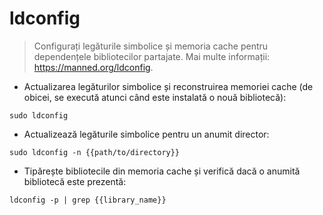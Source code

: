 # ldconfig

> Configurați legăturile simbolice și memoria cache pentru dependențele bibliotecilor partajate.
> Mai multe informații: <https://manned.org/ldconfig>.

- Actualizarea legăturilor simbolice și reconstruirea memoriei cache (de obicei, se execută atunci când este instalată o nouă bibliotecă):

`sudo ldconfig`

- Actualizează legăturile simbolice pentru un anumit director:

`sudo ldconfig -n {{path/to/directory}}`

- Tipărește bibliotecile din memoria cache și verifică dacă o anumită bibliotecă este prezentă:

`ldconfig -p | grep {{library_name}}`
